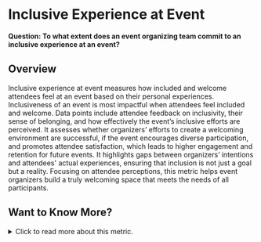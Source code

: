 # Inclusive Experience at Event

**Question: To what extent does an event organizing team commit to an inclusive experience at an event?**

## Overview

Inclusive experience at event  measures how included and welcome attendees feel at an event based on their personal experiences.  Inclusiveness of an event is most impactful when attendees feel included and welcome. Data points include attendee feedback on inclusivity, their sense of belonging, and how effectively the event’s inclusive efforts are perceived. It assesses whether organizers’ efforts to create a welcoming environment are successful, if the event encourages diverse participation, and promotes attendee satisfaction, which leads to higher engagement and retention for future events. It highlights gaps between organizers’ intentions and attendees' actual experiences, ensuring that inclusion is not just a goal but a reality. Focusing on attendee perceptions, this metric helps event organizers build a truly welcoming space that meets the needs of all participants.

## Want to Know More?

<span markdown="1"><details>

<summary>Click to read more about this metric.</summary>

### Data Collection Strategies

Survey attendees about perceptions of inclusivity:

Survey with Likert Scale \[1-5] (Or Emoji Scale):

*   I feel included at the event
*   I feel uniquely valued by the event staff
*   I had chances for my voice to be heard in sessions
*   I plan to come back to this event

Interview attendees and speakers:

*   Have you experienced anything during the event that made you feel unwelcome or unincluded?
*   Did you observe something that could make someone else feel unwelcome and unincluded?
*   Could you provide specific examples to help event organizers mitigate this in the future?
*   What is something that organizers of this event could improve on in the future regarding inclusivity at the event?

## References

*   [Linux Foundation Inclusivity Training](https://www.techrepublic.com/article/the-linux-foundation-launches-free-online-inclusivity-training/)
*   [Fedora Community Badge](https://badges.fedoraproject.org/badge/inclusive-open-source-community-orientation)

## Contributors

*   Trisha Rajaram
*   Matt Cantu
*   Peculiar C. Umeh

## Additional Information

To edit this metric please [submit a Change Request here](https://github.com/chaoss/wg-dei/blob/main/focus-areas/event-diversity/inclusive-experience-at-event.md)

To reference this metric in software or publications please use this stable URL: <https://chaoss.community/?p=3493>

<!-- # For groupings in the knowledge base
Context tags: Event
Keyword tags: feedback, enforcement, code of conduct, quiet room, prayer room
→ 
